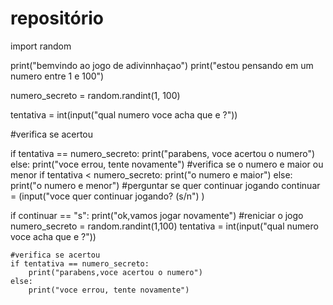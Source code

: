# repositório




import random

print("bemvindo ao jogo  de adivinnhaçao")
print("estou pensando em um numero entre 1 e 100")

numero_secreto = random.randint(1, 100)

tentativa = int(input("qual numero voce acha que e ?"))

#verifica se acertou

if tentativa == numero_secreto:
    print("parabens, voce acertou o numero")
else:
    print("voce errou, tente novamente")
    #verifica se o numero e maior ou menor 
    if tentativa < numero_secreto:
        print("o numero e maior")
    else:
        print("o numero e menor")
        #perguntar se quer continuar jogando
continuar = (input("voce quer continuar jogando? (s/n") )

if continuar == "s":
    print("ok,vamos jogar novamente")
    #reniciar o jogo
    numero_secreto = random.randint(1,100)
    tentativa = int(input("qual numero voce acha que e ?"))
    
    #verifica se acertou
    if tentativa == numero_secreto:
        print("parabens,voce acertou o numero")
    else:
        print("voce errou, tente novamente")